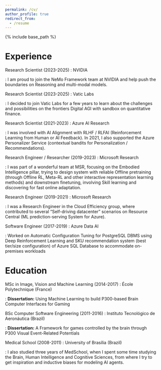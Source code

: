 ```yaml
---
permalink: /cv/
author_profile: true
redirect_from:
  - /resume
---
```


{% include base_path %}

Experience
======
<i class="fas fa-building" aria-hidden="true"></i> Research Scientist (2023-2025)
: NVIDIA

: I am proud to join the NeMo Framework team at NVIDIA and help push the boundaries on Reasoning and multi-modal models.


<i class="fas fa-building" aria-hidden="true"></i> Research Scientist (2023-2025)
: Vatic Labs

: I decided to join Vatic Labs for a few years to learn about the challenges and possibilities on the frontiers Digital AGI with sandbox on quantitative finance.

<i class="fas fa-building" aria-hidden="true"></i> Research Scientist (2021-2023)
: Azure AI Research

: I was involved with AI Alignment with RLHF / RLFAI (Reinforcement Learning from Human or AI Feedback). In 2021, I also supported the Azure Personalizer Service (contextual bandits for Personalization / Recommendations). 


<i class="fas fa-building" aria-hidden="true"></i> Research Engineer / Researcher (2019-2023)
: Microsoft Research

: I was part of a wonderful team at MSR, focusing on the Embodied Intelligence pillar, trying to design system with reliable Offline pretraining (through Offline RL, Meta-RL and other interactive representation learning methods) and downstream finetuning, involving Skill learning and discovering for fast online adaptation.

<i class="fas fa-building" aria-hidden="true"></i> Research Engineer (2019-2021)
: Microsoft Research

: I was a Research Engineer in the Cloud Efficiency group, where contributed to several “Self-driving datacenter” scenarios on Resource Central (ML prediction-serving System for Azure).

<i class="fas fa-building" aria-hidden="true"></i> Software Engineer (2017-2019)
: Azure Data AI

: Worked on Automatic Configuration Tuning for PostgreSQL DBMS using Deep Reinforcement Learning and SKU recommendation system (best tier/size configuration) of Azure SQL Database to accommodate on-premises workloads

Education
======
<i class="fas fa-graduation-cap" aria-hidden="true"></i>  MSc in Image, Vision and Machine Learning (2014-2017)
: École Polytechnique (France)

: **Dissertation:** Using Machine Learning to build P300-based Brain Computer Interfaces for Gaming 

<i class="fas fa-graduation-cap" aria-hidden="true"></i>  BSc Computer Software Engineering (2011-2016)
: Instituto Tecnológico de Aeronáutica (Brazil)

: **Dissertation:** A Framework for games controlled by the brain through P300 Visual Event-Related Potentials

<i class="fas fa-graduation-cap" aria-hidden="true"></i> Medical School (2008-2011)
: University of Brasília (Brazil) 

: I also studied three years of MedSchool, when I spent some time studying the Brain, Human Intelligence and Cognitive Sciences, from where I try to get inspiration and inductive biases for modeling AI agents. 

<!-- Education
======
* B.S. in GitHub, GitHub University, 2012
* M.S. in Jekyll, GitHub University, 2014
* Ph.D in Version Control Theory, GitHub University, 2018 (expected)

Work experience
======
* Summer 2015: Research Assistant
  * Github University
  * Duties included: Tagging issues
  * Supervisor: Professor Git

* Fall 2015: Research Assistant
  * Github University
  * Duties included: Merging pull requests
  * Supervisor: Professor Hub
  
Skills
======
* Skill 1
* Skill 2
  * Sub-skill 2.1
  * Sub-skill 2.2
  * Sub-skill 2.3
* Skill 3

Publications
======
  <ul>{% for post in site.publications %}
    {% include archive-single-cv.html %}
  {% endfor %}</ul>
  
Talks
======
  <ul>{% for post in site.talks %}
    {% include archive-single-talk-cv.html %}
  {% endfor %}</ul>
  
Teaching
======
  <ul>{% for post in site.teaching %}
    {% include archive-single-cv.html %}
  {% endfor %}</ul>
  
Service and leadership
======
* Currently signed in to 43 different slack teams -->
